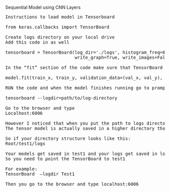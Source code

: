 Sequential Model using CNN Layers

<pre>
Instructions to load model in Tensorboard

from keras.callbacks import TensorBoard

Create logs directory on your local drive
Add this code in as well

tensorboard = TensorBoard(log_dir='./logs', histogram_freq=0,
                          write_graph=True, write_images=False)

In the “fit” section of the code make sure that TensorBoard is called
 
model.fit(train_x, train_y, validation_data=(val_x, val_y), epochs=10, batch_size=32,callbacks=[tensorboard])

RUN the code and when the model finishes running go to prompt and put

tensorboard --logdir=path/to/log-directory

Go to the browser and type
Localhost:6006

However I noticed that when you put the path to logs directory the tensorboard will not work. 
The tensor model is actually saved in a higher directory than the logs.

So if your directory structure looks like this:
Root/test1/logs

Your models get saved in test1 and your logs get saved in logs.
So you need to point the TensorBoard to test1

For example:
TensorBoard  —logdir Test1

Then you go to the browser and type localhost:6006
</pre>
